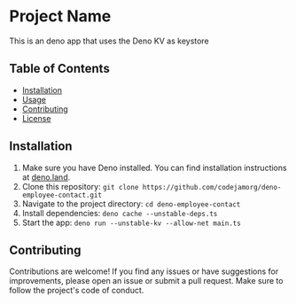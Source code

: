 # Project Name

This is an deno app that uses the Deno KV as keystore 

## Table of Contents

- [Installation](#installation)
- [Usage](#usage)
- [Contributing](#contributing)
- [License](#license)

## Installation

1. Make sure you have Deno installed. You can find installation instructions at [deno.land](https://deno.land/).
2. Clone this repository: `git clone https://github.com/codejamorg/deno-employee-contact.git`
3. Navigate to the project directory: `cd deno-employee-contact`
4. Install dependencies: `deno cache --unstable-deps.ts`
5. Start the app: `deno run --unstable-kv --allow-net main.ts`

## Contributing

Contributions are welcome! If you find any issues or have suggestions for improvements, please open an issue or submit a pull request. Make sure to follow the project's code of conduct.

